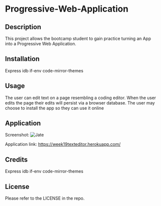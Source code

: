 # Progressive-Web-Application


## Description


This project allows the bootcamp student to gain practice turning an App into a Progressive Web Application.


## Installation


Express
idb
if-env
code-mirror-themes


## Usage


The user can edit text on a page resembling a coding editor. When the user edits the page their edits will persist via a browser database. The user may choose to install the app so they can use it online

## Application

Screenshot: ![Jate](https://user-images.githubusercontent.com/111660791/221113618-096d6911-d738-4c5e-84df-2020c2f9261a.PNG)


Application link: https://week19texteditor.herokuapp.com/

## Credits


Express
idb
if-env
code-mirror-themes


## License


Please refer to the LICENSE in the repo.
